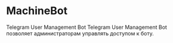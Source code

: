 # MachineBot
Telegram User Management Bot  Telegram User Management Bot позволяет администраторам управлять доступом к боту.
